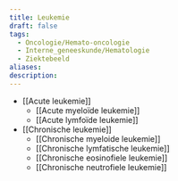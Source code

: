 ```yaml
---
title: Leukemie
draft: false
tags:
  - Oncologie/Hemato-oncologie
  - Interne_geneeskunde/Hematologie
  - Ziektebeeld
aliases: 
description: 
---
```




- [[Acute leukemie]]
	- [[Acute myeloïde leukemie]]
	- [[Acute lymfoïde leukemie]]
- [[Chronische leukemie]]
	- [[Chronische myeloide leukemie]]
	- [[Chronische lymfatische leukemie]]
	- [[Chronische eosinofiele leukemie]]
	- [[Chronische neutrofiele leukemie]]
